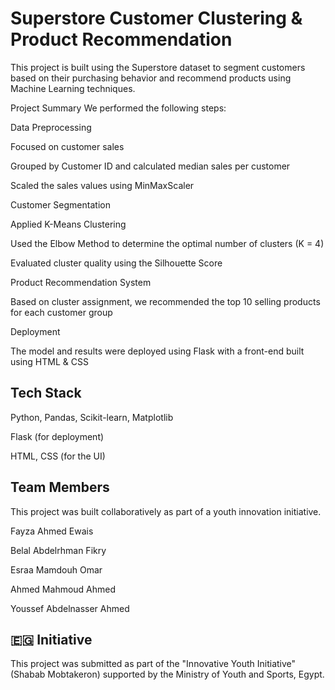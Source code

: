 # Superstore Customer Clustering & Product Recommendation

This project is built using the Superstore dataset to segment customers based on their purchasing behavior and recommend products using Machine Learning techniques.

Project Summary
We performed the following steps:

Data Preprocessing

Focused on customer sales

Grouped by Customer ID and calculated median sales per customer

Scaled the sales values using MinMaxScaler

Customer Segmentation

Applied K-Means Clustering

Used the Elbow Method to determine the optimal number of clusters (K = 4)

Evaluated cluster quality using the Silhouette Score

Product Recommendation System

Based on cluster assignment, we recommended the top 10 selling products for each customer group

Deployment

The model and results were deployed using Flask with a front-end built using HTML & CSS



## Tech Stack
Python, Pandas, Scikit-learn, Matplotlib

Flask (for deployment)

HTML, CSS (for the UI)

## Team Members
This project was built collaboratively as part of a youth innovation initiative.

Fayza Ahmed Ewais

Belal Abdelrhman Fikry

Esraa Mamdouh Omar 

Ahmed Mahmoud Ahmed

Youssef Abdelnasser Ahmed

## 🇪🇬 Initiative
This project was submitted as part of the "Innovative Youth Initiative" (Shabab Mobtakeron) supported by the Ministry of Youth and Sports, Egypt.
